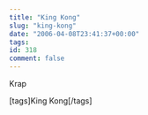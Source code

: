 ```yaml
---
title: "King Kong"
slug: "king-kong"
date: "2006-04-08T23:41:37+00:00"
tags:
id: 318
comment: false
---
```


Krap

[tags]King Kong[/tags]
